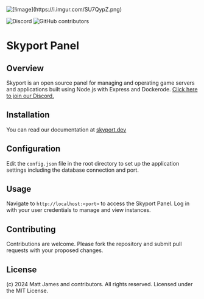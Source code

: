 ![\[!image\](https://i.imgur.com/SU7QypZ.png)]([https://i.imgur.com/SU7QypZ.png](https://cdn.discordapp.com/attachments/1317524043984797757/1342718339847553064/Picsart_25-02-22_10-42-52-613.jpg?ex=67baa766&is=67b955e6&hm=67e8d1f9d6a8c9bd1684843b4ec6a443c31e20008ff5c8fad550a6c456b52c78&))

![Discord](https://img.shields.io/discord/1253782902618194011?label=Discord&logo=Discord&logoColor=white&style=for-the-badge)
![GitHub contributors](https://img.shields.io/github/contributors/skyportlabs/panel?style=for-the-badge)

# Skyport Panel

## Overview
Skyport is an open source panel for managing and operating game servers and applications built using Node.js with Express and Dockerode. [Click here to join our Discord.](https://skyport.privt.xyz/)

## Installation
You can read our documentation at [skyport.dev](https://skyport.dev)

## Configuration
Edit the `config.json` file in the root directory to set up the application settings including the database connection and port.

## Usage
Navigate to `http://localhost:<port>` to access the Skyport Panel. Log in with your user credentials to manage and view instances.

## Contributing
Contributions are welcome. Please fork the repository and submit pull requests with your proposed changes.

## License
(c) 2024 Matt James and contributors. All rights reserved. Licensed under the MIT License.

